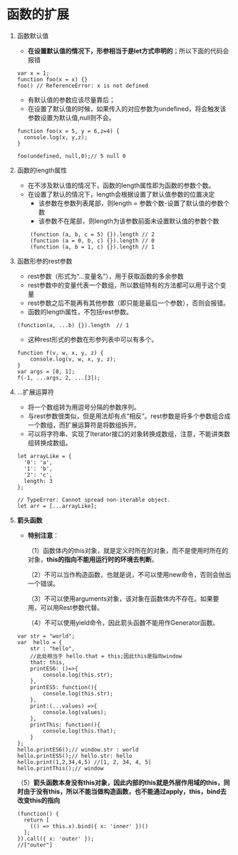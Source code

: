 # 函数的扩展

1. 函数默认值
    - **在设置默认值的情况下，形参相当于是let方式申明的**；所以下面的代码会报错
    ```
    var x = 1;
    function foo(x = x) {}
    foo() // ReferenceError: x is not defined
    ```
    - 有默认值的参数应该尽量靠后；
    - 在设置了默认值的时候，如果传入的对应参数为undefined，将会触发该参数设置为默认值,null则不会。
    ```
    function foo(x = 5, y = 6,z=4) {
      console.log(x, y,z);
    }

    foo(undefined, null,0);// 5 null 0
    ```

2. 函数的length属性
    - 在不涉及默认值的情况下，函数的length属性即为函数的参数个数。
    - 在设置了默认的情况下，length会根据设置了默认值参数的位置决定
        - 该参数在参数列表尾部，则length = 参数个数-设置了默认值的参数个数
        - 该参数不在尾部，则length为该参数前面未设置默认值的参数个数
    ```
        (function (a, b, c = 5) {}).length // 2
        (function (a = 0, b, c) {}).length // 0
        (function (a, b = 1, c) {}).length // 1
    ```

3. 函数形参的rest参数
    - rest参数（形式为“...变量名”），用于获取函数的多余参数
    - rest参数中的变量代表一个数组，所以数组特有的方法都可以用于这个变量
    - rest参数之后不能再有其他参数（即只能是最后一个参数），否则会报错。
    - 函数的length属性，不包括rest参数。
    ```
    (function(a, ...b) {}).length  // 1
    ```
    - 这种rest形式的参数在形参列表中可以有多个。
    ```
    function f(v, w, x, y, z) { 
        console.log(v, w, x, y, z);
    }
    var args = [0, 1];
    f(-1, ...args, 2, ...[3]);
    ```

4. ...扩展运算符
    - 将一个数组转为用逗号分隔的参数序列。
    - 与rest参数很类似，但是用法却有点“相反”。rest参数是将多个参数组合成一个数组，而扩展运算符是将数组拆开。
    - 可以将字符串、实现了Iterator接口的对象转换成数组，注意，不能讲类数组转换成数组。
    ```
    let arrayLike = {
      '0': 'a',
      '1': 'b',
      '2': 'c',
      length: 3
    };

    // TypeError: Cannot spread non-iterable object.
    let arr = [...arrayLike];
    ```

4. **箭头函数**
    - **特别注意**：
    
        （1）函数体内的this对象，就是定义时所在的对象，而不是使用时所在的对象，**this的指向不能用运行时的环境去判断**。
        
        （2）不可以当作构造函数，也就是说，不可以使用new命令，否则会抛出一个错误。
        
        （3）不可以使用arguments对象，该对象在函数体内不存在。如果要用，可以用Rest参数代替。
        
        （4）不可以使用yield命令，因此箭头函数不能用作Generator函数。
    ```
    var str = "world";
    var  hello = {
        str : "hello",
        //此处相当于 hello.that = this;因此this是指向window
        that: this,
        printES6: ()=>{
            console.log(this.str);
        },
        printES5: function(){
            console.log(this.str);
        },
        print:(...values) =>{
            console.log(values);
        },
        printThis: function(){
            console.log(this.that);
        }
    };
    hello.printES6();// window.str : world
    hello.printES5();// hello.str: hello
    hello.print(1,2,34,4,5) //[1, 2, 34, 4, 5]
    hello.printThis();// window
    ```
    （5）**箭头函数本身没有this对象，因此内部的this就是外层作用域的this，同时由于没有this，所以不能当做构造函数，也不能通过apply，this，bind去改变this的指向**
    ```
    (function() {
      return [
        (() => this.x).bind({ x: 'inner' })()
      ];
    }).call({ x: 'outer' });
    //["outer"]
    ```
